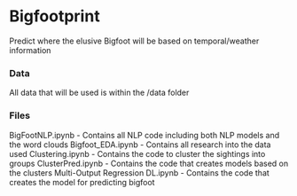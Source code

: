 # Bigfootprint
Predict where the elusive Bigfoot will be based on temporal/weather information

### Data
All data that will be used is within the /data folder

### Files
BigFootNLP.ipynb - Contains all NLP code including both NLP models and the word clouds
Bigfoot_EDA.ipynb - Contains all research into the data used
Clustering.ipynb - Contains the code to cluster the sightings into groups
ClusterPred.ipynb - Contains the code that creates models based on the clusters
Multi-Output Regression DL.ipynb - Contains the code that creates the model for predicting bigfoot
